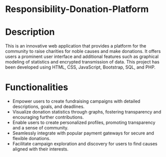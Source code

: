 # Responsibility-Donation-Platform
# Description
This is an innovative web application that provides a platform for the community to raise charities for noble causes and make donations. It offers users a prominent user interface and additional features such as graphical modeling of statistics and encrypted transmission of data. This project has been developed using HTML, CSS, JavaScript, Bootstrap, SQL, and PHP.

# Functionalities
*  Empower users to create fundraising campaigns with detailed descriptions, goals, and deadlines.
*  Visualize donation statistics through graphs, fostering transparency and encouraging further contributions.
* Enable users to create personalized profiles, promoting transparency and a sense of community.
* Seamlessly integrate with popular payment gateways for secure and flexible donations.
*  Facilitate campaign exploration and discovery for users to find causes aligned with their interests.
